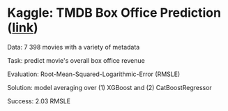 # Kaggle: TMDB Box Office Prediction ([link](https://www.kaggle.com/c/tmdb-box-office-prediction))

Data: 7 398 movies with a variety of metadata

Task: predict movie's overall box office revenue

Evaluation: Root-Mean-Squared-Logarithmic-Error (RMSLE)

Solution: model averaging over (1) XGBoost and (2) CatBoostRegressor

Success: 2.03 RMSLE

